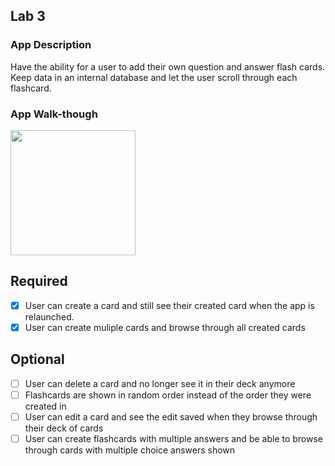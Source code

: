 ## Lab 3

### App Description
Have the ability for a user to add their own question and answer flash cards. Keep data in an internal database and let the user scroll through each flashcard.

### App Walk-though


<img src="https://i.imgur.com/SKTZFgU.gif" width=200><br>



## Required
- [x] User can create a card and still see their created card when the app is relaunched.
- [x] User can create muliple cards and browse through all created cards

## Optional
- [ ] User can delete a card and no longer see it in their deck anymore
- [ ] Flashcards are shown in random order instead of the order they were created in
- [ ] User can edit a card and see the edit saved when they browse through their deck of cards
- [ ] User can create flashcards with multiple answers and be able to browse through cards with multiple choice answers shown
